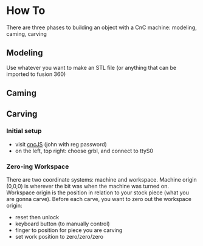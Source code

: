 # How To
There are three phases to building an object with a CnC machine: modeling, caming, carving

## Modeling
Use whatever you want to make an STL file (or anything that can be imported to fusion 360)

## Caming


## Carving

### Initial setup
- visit [cncJS](http://192.168.1.10:8000) (john with reg password)
- on the left, top right: choose grbl, and connect to ttyS0

### Zero-ing Workspace
There are two coordinate systems: machine and workspace.
Machine origin (0,0,0) is wherever the bit was when the machine was turned on.
Workspace origin is the position in relation to your stock piece (what you are gonna carve).
Before each carve, you want to zero out the workspace origin:
 - reset then unlock
 - keyboard button (to manually control)
 - finger to position for piece you are carving
 - set work position to zero/zero/zero